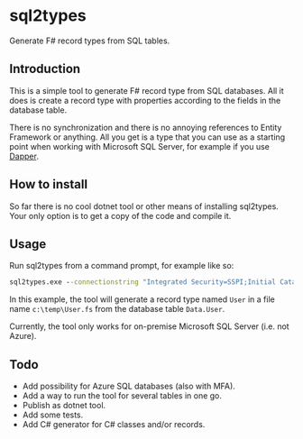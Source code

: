 # sql2types
Generate F# record types from SQL tables.

## Introduction
This is a simple tool to generate F# record type from SQL databases.  All it does is create a record type with properties according to the fields in the database table.

There is no synchronization and there is no annoying references to Entity Framework or anything.  All you get is a type that you can use as a starting point when working with Microsoft SQL Server, for example if you use [Dapper](https://github.com/DapperLib/Dapper).

## How to install
So far there is no cool dotnet tool or other means of installing sql2types.  Your only option is to get a copy of the code and compile it.

## Usage
Run sql2types from a command prompt, for example like so:
```cmd
sql2types.exe --connectionstring "Integrated Security=SSPI;Initial Catalog=MyDatabase;Data Source=MySQLServer;Trust Server Certificate=True;" --schemaname "Data" --tablename "User" --outputfolder "c:\temp"
```
In this example, the tool will generate a record type named `User` in a file name `c:\temp\User.fs` from the database table `Data.User`.

Currently, the tool only works for on-premise Microsoft SQL Server (i.e. not Azure).  

## Todo
* Add possibility for Azure SQL databases (also with MFA).
* Add a way to run the tool for several tables in one go.
* Publish as dotnet tool.
* Add some tests.
* Add C# generator for C# classes and/or records.
